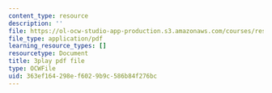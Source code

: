 ```yaml
---
content_type: resource
description: ''
file: https://ol-ocw-studio-app-production.s3.amazonaws.com/courses/res-18-006-calculus-revisited-single-variable-calculus-fall-2010/363ef164298ef6029b9c586b84f276bc_r9Jwtxf4SA0.pdf
file_type: application/pdf
learning_resource_types: []
resourcetype: Document
title: 3play pdf file
type: OCWFile
uid: 363ef164-298e-f602-9b9c-586b84f276bc
---
```

